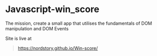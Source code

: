 # Javascript-win_score
The mission, create a small app that utilises the fundamentals of DOM manipulation and DOM Events

Site is live at 
> https://nordstory.github.io/Win-score/
